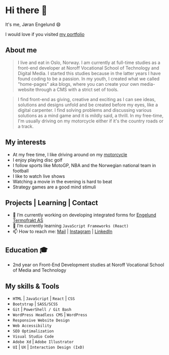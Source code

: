 # Hi there 👋

It's me, Jøran Engelund :smile:

I would love if you visited [my portfolio](https://engelundutvikling.no)

## About me
> I live and eat in Oslo, Norway. I am currently at full-time studies as a front-end developer at Noroff Vocational School of Technology and Digital Media. I started this studies because in the latter years I have found coding to be a passion. In my youth, I created what we called "home-pages" aka blogs, where you can create your own media-website through a CMS with a strict set of tools.

> I find front-end as giving, creative and exciting as I can see ideas, solutions and designs unfold and be created before my eyes, like a digital carpenter. I find solving problems and discussing various solutions as a mind game and it is mildly said, a thrill. In my free-time, I'm usually driving on my motorcycle either if it's the country roads or a track.

## My interests
- At my free time, I like driving around on my [motorcycle](https://www.instagram.com/jaywithsway/)
- I enjoy playing disc golf
- I follow sports like MotoGP, NBA and the Norwegian national team in football
- I like to watch live shows
- Watching a movie in the evening is hard to beat
- Strategy games are a good mind stimuli

## Projects | Learning | Contact 
- 🔭 I’m currently working on developing integrated forms for [Engelund Termofrakt AS](https://www.termofrakt.no/)
- 🌱 I’m currently learning ```JavaScript Frameworks (React)```
- 📫 How to reach me: [Mail](mailto:joranengelund@hotmail.com) | [Instagram](https://www.instagram.com/joranengelund/) | [LinkedIn](https://www.linkedin.com/in/j%C3%B8ran-engelund-937649252/)

## Education :mortar_board:
- 2nd year on Front-End Development studies at Noroff Vocational School of Media and Technology

## My skills & Tools
- ```HTML``` | ```JavaScript``` | ```React``` | ```CSS```
- ```Bootstrap``` | ```SASS/SCSS```
- ```Git``` | ```PowerShell / Git Bash```
- ```WordPress Headless CMS``` | ```WordPress```
- ```Responsive Website Design```
- ```Web Accessibility``` 
- ```SEO Optimalization```
- ```Visual Studio Code```
- ```Adobe Xd``` | ```Adobe Illustrator```
- ```UI``` | ```UX``` | ```Interaction Design (IxD)```

